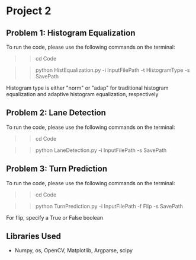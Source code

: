 # Project 2

## Problem 1: Histogram Equalization
To run the code, please use the following commands on the terminal:
>> cd Code

>> python HistEqualization.py -i InputFilePath -t HistogramType -s SavePath

Histogram type is either "norm" or "adap" for traditional histogram equalization and adaptive histogram equalization, respectively

## Problem 2: Lane Detection
To run the code, please use the following commands on the terminal:
>> cd Code

>> python LaneDetection.py -i InputFilePath -s SavePath

## Problem 3: Turn Prediction
To run the code, please use the following commands on the terminal:
>> cd Code

>> python TurnPrediction.py -i InputFilePath -f Flip -s SavePath

For flip, specify a True or False boolean

## Libraries Used
* Numpy, os, OpenCV, Matplotlib, Argparse, scipy